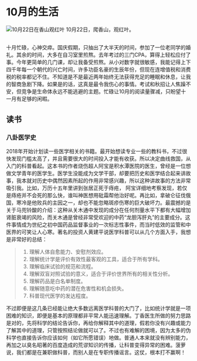 # 10月的生活
![10月22日在香山观红叶](https://img3.doubanio.com/view/photo/l/oEG7x3eSDy6r8DcUkSWIXw/166705804/x2538662801.jpg)
10月22日，爬香山，观红叶。
##
十月忙碌，心神交瘁。国庆假期，只抽出了大半天的时间，参加了一位老同学的婚礼。其余的时间，大多在自习室里煎熬。去年考过的三门CPA，算得上轻松应付了事。今年更简单的几门课，却让我备受煎熬。从小对数字就很敏感，我能记得上下四千年每一个朝代的兴亡时间，许多功臣名豪的生辰年份，但现在连增值税和消费税的税率都记不住。不知道是不是最近两年始终无法获得充足的睡眠和休息，让我的智商急剧下降。如果是的话，这真是最令我伤心的事情。考试和秋招让人焦躁不安，但竞争是生命体永远不能逃避的主题。忙碌让10月的阅读量骤减，只盼望十一月有足够的闲暇。
## 读书
### 八卦医学史
2018年开始计划读一些医学相关的书籍。最开始想读专业一些的教科书，不过很快发现门槛太高了，并且需要很大的时间投入才能有收获。所以决定曲线救国，从入门的科普看起。这本书的作者烧伤超人阿宝是积水潭医院的医生，曾经是一位想做文学青年的医学生。医学生没能成为文学干部，却要把历史和医学结合起来讲故事，我本就对历史中偶然因素所起的作用非常感兴趣，所以这种讲故事的方法非常吸引我。比如，万历十五年里讲到张居正死于痔疮， 阿宝详细地考察发现，若仅是痔疮并不会死的那么快，谁叫神医想用砒霜帮他治好呢。再比如，拿破仑征伐俄国，寒冷是他败兵的主因之一，却也不能忽略斑疹伤寒的巨大破坏力。最震撼的是关于马兜铃酸的介绍：这种从关木通中发现的成分在任何剂量水平下都有大幅增加肾脏衰竭的风险，而关木通是曾经非常受欢迎的中药“龙胆泻肝丸”的主要成分。这件事情成为世纪之初中国药品监督事业的一次标志性事件，而当时低效的监管和中医界的可笑让人心寒。著名的投资人黄建平说医学科普可以从几个方面入手，我想是非常好的总结：
> 1. 理解人体自愈能力、安慰剂效应。
> 2. 理解统计学是评价有效性最客观的工具，适合于所有学科。
> 3. 理解临床试验的规范和流程。
> 4. 理解双盲对照试验的意义，适合于评价世界所有的相关性分析。
> 5. 理解药品是白名单制度。
> 6. 理解随意吃中药的潜在危害性和机会损失。
> 7. 科普现代医学的发达程度。

不过即便是这几条已经能让绝大多数远离医学科普的大门了，比如统计学就是一项困难的知识，即便是基本的原理都非平常人能迅速理解。丁香医生所做的努力思路是对的，先将科学的结论告诉你，再给你解释其中的道理，假若你没有兴趣或能力了解其中的道理，只管按照结论做就可以了。不过也有难解的困境，因为太多的伪科学也直接告诉你应该如何（如它所愿错误）地做。普通人本来就没有辨别能力，再加之以臭名昭著的百度造成的荒谬知识的传播，让科普变得异常的困难。菠萝说，我们都是在兼职做科普，而别人是在专职传播谣言。这仗，根本打不赢啊！

<!--stackedit_data:
eyJoaXN0b3J5IjpbLTIwMTcyNjAzNDYsMTU3OTc1Mzc1OSwxND
k1MzY5ODYyLC0xODgxNTkzNzQ1LC0xMDU4NjM2NTI4XX0=
-->